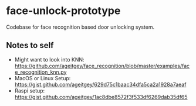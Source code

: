 # face-unlock-prototype
Codebase for face recognition based door unlocking system.

## Notes to self
* Might want to look into KNN: https://github.com/ageitgey/face_recognition/blob/master/examples/face_recognition_knn.py
* MacOS or Linux Setup: https://gist.github.com/ageitgey/629d75c1baac34dfa5ca2a1928a7aeaf
* Raspi setup: https://gist.github.com/ageitgey/1ac8dbe8572f3f533df6269dab35df65